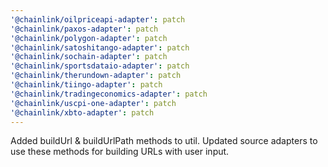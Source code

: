 ```yaml
---
'@chainlink/oilpriceapi-adapter': patch
'@chainlink/paxos-adapter': patch
'@chainlink/polygon-adapter': patch
'@chainlink/satoshitango-adapter': patch
'@chainlink/sochain-adapter': patch
'@chainlink/sportsdataio-adapter': patch
'@chainlink/therundown-adapter': patch
'@chainlink/tiingo-adapter': patch
'@chainlink/tradingeconomics-adapter': patch
'@chainlink/uscpi-one-adapter': patch
'@chainlink/xbto-adapter': patch
---
```


Added buildUrl & buildUrlPath methods to util. Updated source adapters to use these methods for building URLs with user input.
